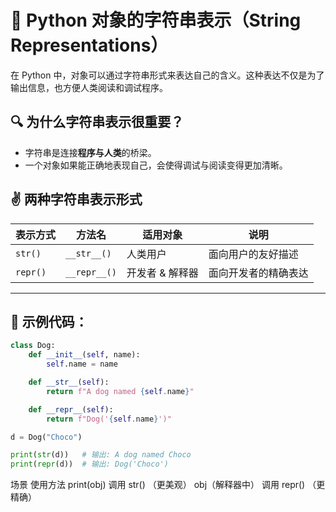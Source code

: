 # 🧠 Python 对象的字符串表示（String Representations）

在 Python 中，对象可以通过字符串形式来表达自己的含义。这种表达不仅是为了输出信息，也方便人类阅读和调试程序。

## 🔍 为什么字符串表示很重要？

- 字符串是连接**程序与人类**的桥梁。
- 一个对象如果能正确地表现自己，会使得调试与阅读变得更加清晰。

## ✌️ 两种字符串表示形式

| 表示方式 | 方法名        | 适用对象      | 说明                  |
|----------|---------------|---------------|-----------------------|
| `str()`  | `__str__()`   | 人类用户       | 面向用户的友好描述     |
| `repr()` | `__repr__()`  | 开发者 & 解释器 | 面向开发者的精确表达   |

---

## 🧪 示例代码：

```python
class Dog:
    def __init__(self, name):
        self.name = name

    def __str__(self):
        return f"A dog named {self.name}"

    def __repr__(self):
        return f"Dog('{self.name}')"

d = Dog("Choco")

print(str(d))   # 输出: A dog named Choco
print(repr(d))  # 输出: Dog('Choco')
```
场景           使用方法
print(obj)    调用 str() （更美观）
obj（解释器中） 调用 repr() （更精确）
